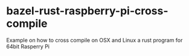 # bazel-rust-raspberry-pi-cross-compile
Example on how to cross compile on OSX and Linux a rust program for 64bit Rasperry Pi 
